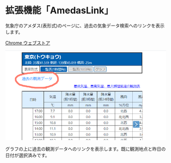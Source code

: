 # 拡張機能「AmedasLink」

気象庁のアメダス(表形式)のページに、過去の気象データ検索へのリンクを表示します。

[Chrome ウェブストア](https://chrome.google.com/webstore/detail/%E3%82%A2%E3%83%A1%E3%83%89%E3%82%B9/kmbellanocphagkgnbgkeoopdflhnbdo)

![00](img/top.png)

グラフの上に過去の観測データへのリンクを表示します。既に観測地点と昨日の日付が選択済みです。
